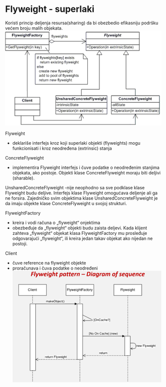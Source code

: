 # Flyweight - superlaki  
Koristi princip deljenja resursa(sharing) da bi obezbedio efikasniju podršku većem broju malih objekata.  
![Screenshot](Flyweight.png)
  
  Flyweight
  - deklariše interfejs kroz koji superlaki objekti (flyweights) mogu funkcionisati i kroz neodređena (extrinsic) stanja  
  
  ConcreteFlyweight 
  - implementira Flyweight interfejs i čuve podatke o neodređenim stanjima objekata, ako postoje. Objekti klase ConcreteFlyweight moraju biti deljivi (sharable).
  
  UnsharedConcreteFlyweight 
  -nije neophodno sa sve podklase klase Flyweight budu deljive. Interfejs klase Flyweight omogućava deljenje ali ga ne forsira. Zajedničko svim objektima klase UnsharedConcreteFlyweight je da imaju objekte klase ConcreteFlyweight u svojoj strukturi. 
  
  FlyweightFactory 
 - kreira i vodi računa o „flyweight“ onjektima
 - obezbeđuje da „flyweight“ objekti budu zaista deljevi. Kada klijent zahteva „flyweight“ objekat klasa FlyweightFactory mu prosleđuje odgovarajući „flyweight“,  ili kreira jedan takav objekat ako nijedan ne postoji.
 
  Client 
- čuve reference na flyweight objekte
- proračunava i čuva podatke o neodređeni
![Screenshot](FlyweightSeqDiagram.png)
